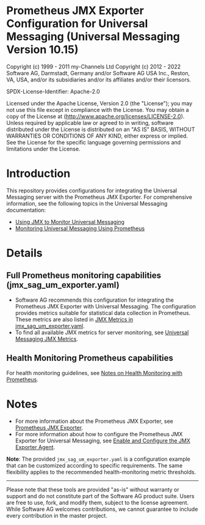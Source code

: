 # Prometheus JMX Exporter Configuration for Universal Messaging (Universal Messaging Version 10.15)

Copyright (c) 1999 - 2011 my-Channels Ltd
Copyright (c) 2012 - 2022 Software AG, Darmstadt, Germany and/or Software AG USA Inc., Reston, VA, USA, and/or its subsidiaries and/or its affiliates and/or their licensors.

SPDX-License-Identifier: Apache-2.0

Licensed under the Apache License, Version 2.0 (the "License"); you may not use this file except in compliance with the License. You may obtain a copy of the License at (http://www.apache.org/licenses/LICENSE-2.0). Unless required by applicable law or agreed to in writing, software distributed under the License is distributed on an "AS IS" BASIS, WITHOUT WARRANTIES OR CONDITIONS OF ANY KIND, either express or implied. See the License for the specific language governing permissions and limitations under the License.

# Introduction
This repository provides configurations for integrating the Universal Messaging server with the Prometheus JMX Exporter. For comprehensive information, see the following topics in the Universal Messaging documentation:

- [Using JMX to Monitor Universal Messaging](https://documentation.softwareag.com/universal_messaging/num10-15/webhelp/num-webhelp/#page/num-webhelp%2Fto-using_jmx.html%23)
- [Monitoring Universal Messaging Using Prometheus](https://documentation.softwareag.com/universal_messaging/num10-15/webhelp/num-webhelp/#page/num-webhelp%2Fto-ops_monitoring_with_prometheus.html%23)

# Details
## Full Prometheus monitoring capabilities (jmx_sag_um_exporter.yaml) 
- Software AG recommends this configuration for integrating the Prometheus JMX Exporter with Universal Messaging. The configuration provides metrics suitable for statistical data collection in Prometheus. These metrics are also listed in [JMX Metrics in jmx_sag_um_exporter.yaml](https://documentation.softwareag.com/universal_messaging/num10-15/webhelp/num-webhelp/#page/num-webhelp%2Fre-jmx_exporter_metrics.html%23).
- To find all available JMX metrics for server monitoring, see [Universal Messaging JMX Metrics](https://documentation.softwareag.com/universal_messaging/num10-15/webhelp/num-webhelp/#page/num-webhelp%2Fre-jmx_metrics.html%23).

## Health Monitoring Prometheus capabilities  
For health monitoring guidelines, see [Notes on Health Monitoring with Prometheus](https://documentation.softwareag.com/universal_messaging/num10-15/webhelp/num-webhelp/#page/num-webhelp%2Fre-prometheus_metrics_usage_notes.html%23wwconnect_header).

# Notes
- For more information about the Prometheus JMX Exporter, see [Prometheus JMX Exporter](https://github.com/prometheus/jmx_exporter).
- For more information about how to configure the Prometheus JMX Exporter for Universal Messaging, see [Enable and Configure the JMX Exporter Agent](https://documentation.softwareag.com/universal_messaging/num10-15/webhelp/num-webhelp/#page/num-webhelp%2Fta-ops_enable_jmx_exporter_agent.html%23).

**Note**: The provided `jmx_sag_um_exporter.yaml` is a configuration example that can be customized according to specific requirements. The same flexibility applies to the recommended health-monitoring metric thresholds.

---

Please note that these tools are provided "as-is" without warranty or support and do not constitute part of the Software AG product suite. Users are free to use, fork, and modify them, subject to the license agreement. While Software AG welcomes contributions, we cannot guarantee to include every contribution in the master project.

